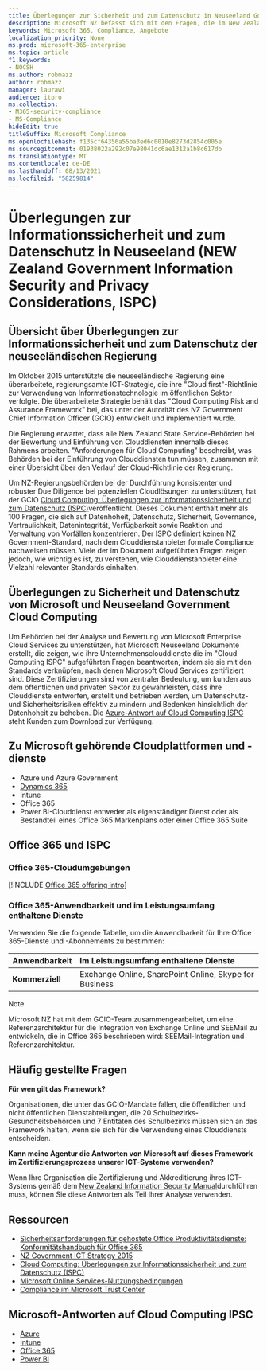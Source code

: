 ```yaml
---
title: Überlegungen zur Sicherheit und zum Datenschutz in Neuseeland Government Cloud Computing
description: Microsoft NZ befasst sich mit den Fragen, die im New Zealand Cloud Computing Framework veröffentlicht wurden.
keywords: Microsoft 365, Compliance, Angebote
localization_priority: None
ms.prod: microsoft-365-enterprise
ms.topic: article
f1.keywords:
- NOCSH
ms.author: robmazz
author: robmazz
manager: laurawi
audience: itpro
ms.collection:
- M365-security-compliance
- MS-Compliance
hideEdit: true
titleSuffix: Microsoft Compliance
ms.openlocfilehash: f135cf64356a55ba3ed6c0010e8273d2854c005e
ms.sourcegitcommit: 01938022a292c07e98041dc6ae1312a1b8c617db
ms.translationtype: MT
ms.contentlocale: de-DE
ms.lasthandoff: 08/13/2021
ms.locfileid: "58259814"
---
```

# <a name="new-zealand-government-information-security-and-privacy-considerations-ispc"></a>Überlegungen zur Informationssicherheit und zum Datenschutz in Neuseeland (NEW Zealand Government Information Security and Privacy Considerations, ISPC)

## <a name="new-zealand-government-information-security-and-privacy-considerations-overview"></a>Übersicht über Überlegungen zur Informationssicherheit und zum Datenschutz der neuseeländischen Regierung

Im Oktober 2015 unterstützte die neuseeländische Regierung eine überarbeitete, regierungsamte ICT-Strategie, die ihre "Cloud first"-Richtlinie zur Verwendung von Informationstechnologie im öffentlichen Sektor verfolgte. Die überarbeitete Strategie behält das "Cloud Computing Risk and Assurance Framework" bei, das unter der Autorität des NZ Government Chief Information Officer (GCIO) entwickelt und implementiert wurde.

Die Regierung erwartet, dass alle New Zealand State Service-Behörden bei der Bewertung und Einführung von Clouddiensten innerhalb dieses Rahmens arbeiten. "Anforderungen für Cloud Computing" beschreibt, was Behörden bei der Einführung von Clouddiensten tun müssen, zusammen mit einer Übersicht über den Verlauf der Cloud-Richtlinie der Regierung.

Um NZ-Regierungsbehörden bei der Durchführung konsistenter und robuster Due Diligence bei potenziellen Cloudlösungen zu unterstützen, hat der GCIO [Cloud Computing: Überlegungen zur Informationssicherheit und zum Datenschutz (ISPC)](https://www.digital.govt.nz/dmsdocument/1~cloud-computing-information-security-and-privacy-considerations/html)veröffentlicht. Dieses Dokument enthält mehr als 100 Fragen, die sich auf Datenhoheit, Datenschutz, Sicherheit, Governance, Vertraulichkeit, Datenintegrität, Verfügbarkeit sowie Reaktion und Verwaltung von Vorfällen konzentrieren. Der ISPC definiert keinen NZ Government-Standard, nach dem Clouddienstanbieter formale Compliance nachweisen müssen. Viele der im Dokument aufgeführten Fragen zeigen jedoch, wie wichtig es ist, zu verstehen, wie Clouddienstanbieter eine Vielzahl relevanter Standards einhalten.

## <a name="microsoft-and-new-zealand-government-cloud-computing-security-and-privacy-considerations"></a>Überlegungen zu Sicherheit und Datenschutz von Microsoft und Neuseeland Government Cloud Computing

Um Behörden bei der Analyse und Bewertung von Microsoft Enterprise Cloud Services zu unterstützen, hat Microsoft Neuseeland Dokumente erstellt, die zeigen, wie ihre Unternehmensclouddienste die im "Cloud Computing ISPC" aufgeführten Fragen beantworten, indem sie sie mit den Standards verknüpfen, nach denen Microsoft Cloud Services zertifiziert sind. Diese Zertifizierungen sind von zentraler Bedeutung, um kunden aus dem öffentlichen und privaten Sektor zu gewährleisten, dass ihre Clouddienste entworfen, erstellt und betrieben werden, um Datenschutz- und Sicherheitsrisiken effektiv zu mindern und Bedenken hinsichtlich der Datenhoheit zu beheben. Die [Azure-Antwort auf Cloud Computing ISPC](https://azure.microsoft.com/resources/microsoft-azure-response-to-nz-gcio-cloud-computing-information-security-privacy-considerations/) steht Kunden zum Download zur Verfügung.

## <a name="microsoft-in-scope-cloud-platforms--services"></a>Zu Microsoft gehörende Cloudplattformen und -dienste

- Azure und Azure Government
- [Dynamics 365](https://aka.ms/d365-compliance-list)
- Intune
- Office 365
- Power BI-Clouddienst entweder als eigenständiger Dienst oder als Bestandteil eines Office 365 Markenplans oder einer Office 365 Suite

## <a name="office-365-and-ispc"></a>Office 365 und ISPC

### <a name="office-365-cloud-environments"></a>Office 365-Cloudumgebungen

[!INCLUDE [Office 365 offering intro](../includes/o365-offering-introduction.md)]

### <a name="office-365-applicability-and-in-scope-services"></a>Office 365-Anwendbarkeit und im Leistungsumfang enthaltene Dienste

Verwenden Sie die folgende Tabelle, um die Anwendbarkeit für Ihre Office 365-Dienste und -Abonnements zu bestimmen:

| **Anwendbarkeit** | **Im Leistungsumfang enthaltene Dienste** |
|:------------------|:----------------------|
| **Kommerziell** | Exchange Online, SharePoint Online, Skype for Business |

>[!Note]
>Microsoft NZ hat mit dem GCIO-Team zusammengearbeitet, um eine Referenzarchitektur für die Integration von Exchange Online und SEEMail zu entwickeln, die in Office 365 beschrieben wird: SEEMail-Integration und Referenzarchitektur.

## <a name="frequently-asked-questions"></a>Häufig gestellte Fragen

**Für wen gilt das Framework?**

Organisationen, die unter das GCIO-Mandate fallen, die öffentlichen und nicht öffentlichen Dienstabteilungen, die 20 Schulbezirks-Gesundheitsbehörden und 7 Entitäten des Schulbezirks müssen sich an das Framework halten, wenn sie sich für die Verwendung eines Clouddiensts entscheiden.

**Kann meine Agentur die Antworten von Microsoft auf dieses Framework im Zertifizierungsprozess unserer ICT-Systeme verwenden?**

Wenn Ihre Organisation die Zertifizierung und Akkreditierung ihres ICT-Systems gemäß dem [New Zealand Information Security Manual](https://go.microsoft.com/fwlink/p/?linkid=2099496)durchführen muss, können Sie diese Antworten als Teil Ihrer Analyse verwenden.

## <a name="resources"></a>Ressourcen

- [Sicherheitsanforderungen für gehostete Office Produktivitätsdienste: Konformitätshandbuch für Office 365](https://aka.ms/o365-gcio-conformance-guidance)
- [NZ Government ICT Strategy 2015](https://www.ict.govt.nz/strategy-and-action-plan/strategy/)
- [Cloud Computing: Überlegungen zur Informationssicherheit und zum Datenschutz (ISPC)](https://www.digital.govt.nz/standards-and-guidance/technology-and-architecture/cloud-services/)
- [Microsoft Online Services-Nutzungsbedingungen](https://aka.ms/Online-Services-Terms)
- [Compliance im Microsoft Trust Center](https://www.microsoft.com/trust-center/compliance/compliance-overview)

## <a name="microsoft-responses-to-cloud-computing-ipsc"></a>Microsoft-Antworten auf Cloud Computing IPSC

- [Azure](https://aka.ms/Azure-NZ-response)
- [Intune](https://aka.ms/Intune-NZ-response)
- [Office 365](https://aka.ms/O365-NZ-Response)
- [Power BI](https://download.microsoft.com/download/5/1/7/51726B9B-2E76-49C4-9D4F-A36BF025CB93/Response-to-GCIO-105-questions-Power-BI.pdf)
